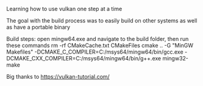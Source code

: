 Learning how to use vulkan one step at a time

The goal with the build process was to easily build on other systems as well as have a portable binary

Build steps:
    open mingw64.exe and navigate to the build folder, then run these commands
    rm -rf CMakeCache.txt CMakeFiles
    cmake .. -G "MinGW Makefiles" -DCMAKE_C_COMPILER=C:/msys64/mingw64/bin/gcc.exe -DCMAKE_CXX_COMPILER=C:/msys64/mingw64/bin/g++.exe
    mingw32-make

Big thanks to https://vulkan-tutorial.com/